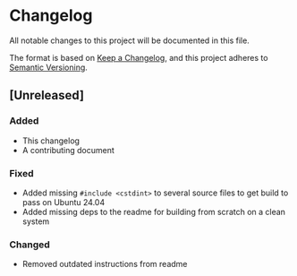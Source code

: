 # Changelog

All notable changes to this project will be documented in this file.

The format is based on [Keep a Changelog](https://keepachangelog.com/en/1.1.0/),
and this project adheres to [Semantic Versioning](https://semver.org/spec/v2.0.0.html).

## [Unreleased]

### Added

* This changelog
* A contributing document

### Fixed

* Added missing `#include <cstdint>` to several source files to get build to pass on Ubuntu 24.04
* Added missing deps to the readme for building from scratch on a clean system

### Changed

* Removed outdated instructions from readme
